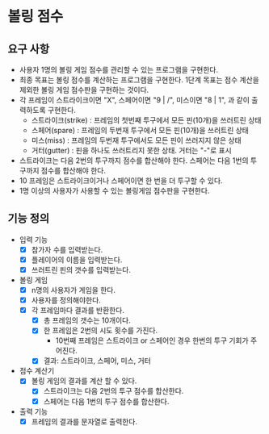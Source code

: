 # 볼링 점수

## 요구 사항
* 사용자 1명의 볼링 게임 점수를 관리할 수 있는 프로그램을 구현한다.
* 최종 목표는 볼링 점수를 계산하는 프로그램을 구현한다. 1단계 목표는 점수 계산을 제외한 볼링 게임 점수판을 구현하는 것이다. 
* 각 프레임이 스트라이크이면 "X", 스페어이면 "9 | /", 미스이면 "8 | 1", 과 같이 출력하도록 구현한다.
  * 스트라이크(strike) : 프레임의 첫번째 투구에서 모든 핀(10개)을 쓰러트린 상태
  * 스페어(spare) : 프레임의 두번재 투구에서 모든 핀(10개)을 쓰러트린 상태
  * 미스(miss) : 프레임의 두번재 투구에서도 모든 핀이 쓰러지지 않은 상태
  * 거터(gutter) : 핀을 하나도 쓰러트리지 못한 상태. 거터는 "-"로 표시
* 스트라이크는 다음 2번의 투구까지 점수를 합산해야 한다. 스페어는 다음 1번의 투구까지 점수를 합산해야 한다.
* 10 프레임은 스트라이크이거나 스페어이면 한 번을 더 투구할 수 있다.
* 1명 이상의 사용자가 사용할 수 있는 볼링게임 점수판을 구현한다.

## 기능 정의

* 입력 기능
  - [x] 참가자 수를 입력받는다.
  - [x] 플레이어의 이름을 입력받는다.
  - [x] 쓰러트린 핀의 갯수를 입력받는다.
  
* 볼링 게임
  - [x] n명의 사용자가 게임을 한다.
  - [X] 사용자를 정의해야한다.
  - [x] 각 프레임마다 결과를 반환한다.
    - [x] 총 프레임의 갯수는 10개이다.
    - [x] 한 프레임은 2번의 시도 횟수를 가진다.
       - 10번째 프레임은 스트라이크 or 스페어인 경우 한번의 투구 기회가 주어진다.
    - [x] 결과: 스트라이크, 스페어, 미스, 거터
    
* 점수 계산기
  - [x] 볼링 게임의 결과를 계산 할 수 있다.
    - [x] 스트라이크는 다음 2번의 투구 점수를 합산한다.
    - [x] 스페어는 다음 1번의 투구 점수를 합산한다.
  
* 출력 기능
  - [x] 프레임의 결과를 문자열로 출력한다. 